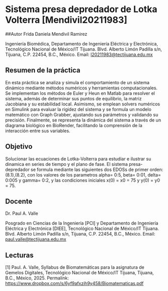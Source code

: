 # Sistema presa depredador de Lotka Volterra [Mendivil20211983]
##Autor
Frida Daniela Mendivil Ramirez

Ingeniería Biomédica, Departamento de Ingeniería Eléctrica y Electrónica, Tecnológico Nacional de México/IT Tijuana. Blvd. Alberto Limón Padilla s/n, Tijuana, C.P. 22454, B.C., México. Email: l20211983@tectijuana.edu.mx

## Resumen de la práctica
En esta práctica se analiza y simula el comportamiento de un sistema dinámico mediante métodos numéricos y herramientas computacionales. Se implementan los métodos de Euler y Heun en Matlab para resolver el sistema, además de determinar sus puntos de equilibrio, la matriz Jacobiana y su estabilidad local. Asimismo, se emplean solvers numéricos en Simulink para evaluar la rigidez del sistema y se formula un modelo matemático con Graph Grabber, ajustando sus parámetros y validando su precisión. Finalmente, se representa la dinámica del sistema a través de un diagrama biológico en BioRender, facilitando la comprensión de la interacción entre sus variables.

## Objetivo
Solucionar las ecuaciones de Lotka-Volterra para estudiar e ilustrar su dinamica en series de tiempo y el plano de fase. El sistema presa-depredador se formula mediante las siguientes dos EDOSs de primer orden: (8.1),(8.2),
con los valores de los parametros  alpha= 0:5, beta= 0:01, delta= 0:005 y gamma= 0:2, y las condiciones iniciales x(0) = x0 = 75 y y(0) = y0 = 75.

## Docente
Dr. Paul A. Valle

Posgrado en Ciencias de la Ingeniería [PCI] y Departamento de Ingeniería Eléctrica y Electrónica [DIEE], Tecnológico Nacional de México/IT Tijuana. Blvd. Alberto Limón Padilla s/n, Tijuana, C.P. 22454, B.C., México. Email: paul.valle@tectijuana.edu.mx

## Lecturas
[1] Paul. A. Valle, Syllabus de Biomatemáticas para la asignatura de Gemelos Digitales, Tecnológico Nacional de México/IT Tijuana, Tijuana, B.C., México, 2025. Permalink: https://www.dropbox.com/s/6yf9afxzih9y458/Biomatematicas.pdf
